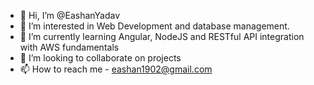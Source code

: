- 👋 Hi, I’m @EashanYadav
- 👀 I’m interested in Web Development and database management.
- 🌱 I’m currently learning Angular, NodeJS and RESTful API integration with AWS fundamentals
- 💞️ I’m looking to collaborate on projects 
- 📫 How to reach me - eashan1902@gmail.com

<!---
EashanYadav/EashanYadav is a ✨ special ✨ repository because its `README.md` (this file) appears on your GitHub profile.
You can click the Preview link to take a look at your changes.
--->
